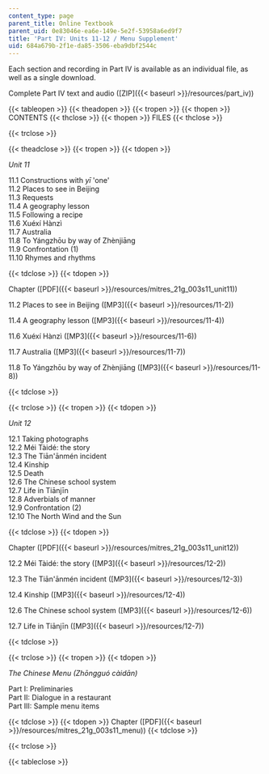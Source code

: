 ```yaml
---
content_type: page
parent_title: Online Textbook
parent_uid: 0e83046e-ea6e-149e-5e2f-53958a6ed9f7
title: 'Part IV: Units 11-12 / Menu Supplement'
uid: 684a679b-2f1e-da85-3506-eba9dbf2544c
---
```


Each section and recording in Part IV is available as an individual file, as well as a single download.

Complete Part IV text and audio ([ZIP]({{< baseurl >}}/resources/part_iv))

{{< tableopen >}}
{{< theadopen >}}
{{< tropen >}}
{{< thopen >}}
CONTENTS
{{< thclose >}}
{{< thopen >}}
FILES
{{< thclose >}}

{{< trclose >}}

{{< theadclose >}}
{{< tropen >}}
{{< tdopen >}}


_Unit 11_

11.1 Constructions with _yī_ 'one'  
11.2 Places to see in Beijing  
11.3 Requests  
11.4 A geography lesson  
11.5 Following a recipe  
11.6 Xuéxí Hànzì  
11.7 Australia  
11.8 To Yángzhōu by way of Zhènjiāng  
11.9 Confrontation (1)  
11.10 Rhymes and rhythms


{{< tdclose >}}
{{< tdopen >}}


Chapter ([PDF]({{< baseurl >}}/resources/mitres_21g_003s11_unit11))

11.2 Places to see in Beijing ([MP3]({{< baseurl >}}/resources/11-2))

11.4 A geography lesson ([MP3]({{< baseurl >}}/resources/11-4))

11.6 Xuéxí Hànzì ([MP3]({{< baseurl >}}/resources/11-6))

11.7 Australia ([MP3]({{< baseurl >}}/resources/11-7))

11.8 To Yángzhōu by way of Zhènjiāng ([MP3]({{< baseurl >}}/resources/11-8))


{{< tdclose >}}

{{< trclose >}}
{{< tropen >}}
{{< tdopen >}}


_Unit 12_

12.1 Taking photographs  
12.2 Méi Tàidé: the story  
12.3 The Tiān'ānmén incident  
12.4 Kinship  
12.5 Death  
12.6 The Chinese school system  
12.7 Life in Tiānjīn  
12.8 Adverbials of manner  
12.9 Confrontation (2)  
12.10 The North Wind and the Sun


{{< tdclose >}}
{{< tdopen >}}


Chapter ([PDF]({{< baseurl >}}/resources/mitres_21g_003s11_unit12))

12.2 Méi Tàidé: the story ([MP3]({{< baseurl >}}/resources/12-2))

12.3 The Tiān'ānmén incident ([MP3]({{< baseurl >}}/resources/12-3))

12.4 Kinship ([MP3]({{< baseurl >}}/resources/12-4))

12.6 The Chinese school system ([MP3]({{< baseurl >}}/resources/12-6))

12.7 Life in Tiānjīn ([MP3]({{< baseurl >}}/resources/12-7))


{{< tdclose >}}

{{< trclose >}}
{{< tropen >}}
{{< tdopen >}}


_The Chinese Menu (Zhōngguó càidān)_

Part I: Preliminaries  
Part II: Dialogue in a restaurant  
Part III: Sample menu items


{{< tdclose >}}
{{< tdopen >}}
Chapter ([PDF]({{< baseurl >}}/resources/mitres_21g_003s11_menu))
{{< tdclose >}}

{{< trclose >}}

{{< tableclose >}}